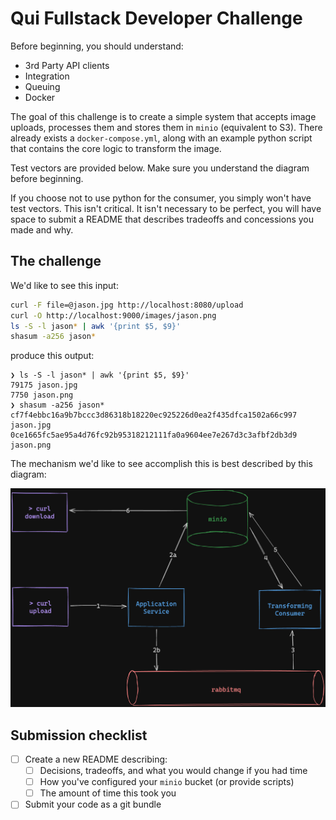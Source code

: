 # Qui Fullstack Developer Challenge

Before beginning, you should understand:

- 3rd Party API clients
- Integration
- Queuing
- Docker

The goal of this challenge is to create a simple system that accepts image uploads, processes
them and stores them in `minio` (equivalent to S3). There already exists a
`docker-compose.yml`, along with an example python script that contains the core logic to
transform the image.

Test vectors are provided below. Make sure you understand the diagram before beginning.

If you choose not to use python for the consumer, you simply won't have test vectors. This
isn't critical. It isn't necessary to be perfect, you will have space to submit a README that
describes tradeoffs and concessions you made and why.

## The challenge

We'd like to see this input:

```sh
curl -F file=@jason.jpg http://localhost:8080/upload
curl -O http://localhost:9000/images/jason.png
ls -S -l jason* | awk '{print $5, $9}'
shasum -a256 jason*
```

produce this output:
```
❯ ls -S -l jason* | awk '{print $5, $9}'
79175 jason.jpg
7750 jason.png
❯ shasum -a256 jason*                   
cf7f4ebbc16a9b7bccc3d86318b18220ec925226d0ea2f435dfca1502a66c997  jason.jpg
0ce1665fc5ae95a4d76fc92b95318212111fa0a9604ee7e267d3c3afbf2db3d9  jason.png
```

The mechanism we'd like to see accomplish this is best described by this diagram:

![Architecture](./fullstack.png)

## Submission checklist

- [ ] Create a new README describing:
    - [ ] Decisions, tradeoffs, and what you would change if you had time
    - [ ] How you've configured your `minio` bucket (or provide scripts)
    - [ ] The amount of time this took you
- [ ] Submit your code as a git bundle